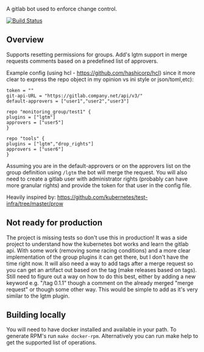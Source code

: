 A gitlab bot used to enforce change control.

[![Build Status](https://travis-ci.org/cosminilie/gitbot.svg?branch=master "Build Status")](https://travis-ci.org/cosminilie/gitbot)

## Overview
Supports resetting permissions for groups. Add's lgtm support in merge requests comments based on a predefined list of approvers. 

Example config (using hcl - https://github.com/hashicorp/hcl) since it more clear to express the repo object in my opinion vs ini style or json/toml,etc):
```
token = ""
git-api-URL = "https://gitlab.company.net/api/v3/"
default-approvers = ["user1","user2","user3"]

repo "monitoring_group/test1" {
plugins = ["lgtm"]
approvers = ["user5"]
}

repo "tools" {
plugins = ["lgtm","drop_rights"]
approvers = ["user6"]
}
```

Assuming you are in the default-approvers or on the approvers list on the group definition using ```/lgtm``` the bot will merge the request. You will also need to create a gitlab user with administrator rights (probably can have more granular rights) and provide the token for that user in the config file.  

Heavily inspired by: https://github.com/kubernetes/test-infra/tree/master/prow

## Not ready for production
The project is missing tests so don't use this in production! It was a side project to understand how the kubernetes bot works and learn the gitlab api. With some work (removing some racing conditions) and a more clear implementation of the group plugins it can get there, but I don't have the time right now. It will also need a way to add tags after a merge request so you can get an artifact out based on the tag (make releases based on tags). Still need to figure out a way on how to do this best, either by adding a new keyword e.g. "/tag 0.1.1" though a comment on the already merged "merge request" or though some other way. This would be simple to add as it's very similar to the lgtm plugin.

## Building locally

You will need to have docker installed and available in your path. To generate RPM's run ```make docker-rpm```. 
Alternatively you can run make help to get the supported list of operations. 

